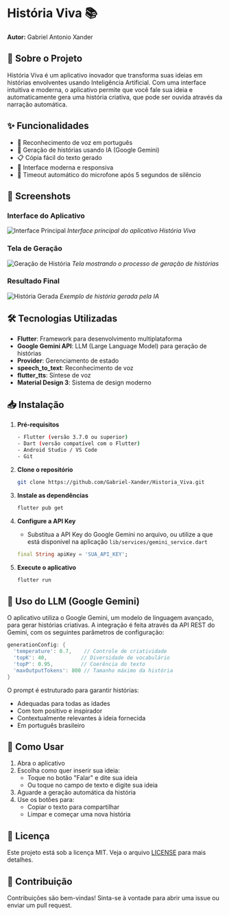 # História Viva 📚

**Autor:** Gabriel Antonio Xander

## 📱 Sobre o Projeto

História Viva é um aplicativo inovador que transforma suas ideias em histórias envolventes usando Inteligência Artificial. Com uma interface intuitiva e moderna, o aplicativo permite que você fale sua ideia e automaticamente gera uma história criativa, que pode ser ouvida através da narração automática.

## ✨ Funcionalidades

- 🎤 Reconhecimento de voz em português
- 🤖 Geração de histórias usando IA (Google Gemini)
- 📋 Cópia fácil do texto gerado
- 🎨 Interface moderna e responsiva
- 🔄 Timeout automático do microfone após 5 segundos de silêncio

## 📸 Screenshots

### Interface do Aplicativo
![Interface Principal](screeshots/image.png)
*Interface principal do aplicativo História Viva*

### Tela de Geração
![Geração de História](screeshots/Captura%20de%20tela%202025-05-01%20111126.png)
*Tela mostrando o processo de geração de histórias*

### Resultado Final
![História Gerada](screeshots/Captura%20de%20tela%202025-05-01%20111255.png)
*Exemplo de história gerada pela IA*

## 🛠️ Tecnologias Utilizadas

- **Flutter**: Framework para desenvolvimento multiplataforma
- **Google Gemini API**: LLM (Large Language Model) para geração de histórias
- **Provider**: Gerenciamento de estado
- **speech_to_text**: Reconhecimento de voz
- **flutter_tts**: Síntese de voz
- **Material Design 3**: Sistema de design moderno

## 📥 Instalação

1. **Pré-requisitos**
   ```bash
   - Flutter (versão 3.7.0 ou superior)
   - Dart (versão compatível com o Flutter)
   - Android Studio / VS Code
   - Git
   ```

2. **Clone o repositório**
   ```bash
   git clone https://github.com/Gabriel-Xander/Historia_Viva.git
   ```

3. **Instale as dependências**
   ```bash
   flutter pub get
   ```

4. **Configure a API Key**
   - Substitua a API Key do Google Gemini no arquivo, ou utilize a que está disponivel na aplicação `lib/services/gemini_service.dart`
   ```dart
   final String apiKey = 'SUA_API_KEY';
   ```

5. **Execute o aplicativo**
   ```bash
   flutter run
   ```

## 🤖 Uso do LLM (Google Gemini)

O aplicativo utiliza o Google Gemini, um modelo de linguagem avançado, para gerar histórias criativas. A integração é feita através da API REST do Gemini, com os seguintes parâmetros de configuração:

```dart
generationConfig: {
  'temperature': 0.7,    // Controle de criatividade
  'topK': 40,           // Diversidade de vocabulário
  'topP': 0.95,         // Coerência do texto
  'maxOutputTokens': 800 // Tamanho máximo da história
}
```

O prompt é estruturado para garantir histórias:
- Adequadas para todas as idades
- Com tom positivo e inspirador
- Contextualmente relevantes à ideia fornecida
- Em português brasileiro

## 🎯 Como Usar

1. Abra o aplicativo
2. Escolha como quer inserir sua ideia:
   - Toque no botão "Falar" e dite sua ideia
   - Ou toque no campo de texto e digite sua ideia
3. Aguarde a geração automática da história
4. Use os botões para:
   - Copiar o texto para compartilhar
   - Limpar e começar uma nova história

## 📄 Licença

Este projeto está sob a licença MIT. Veja o arquivo [LICENSE](LICENSE) para mais detalhes.

## 🤝 Contribuição

Contribuições são bem-vindas! Sinta-se à vontade para abrir uma issue ou enviar um pull request.
